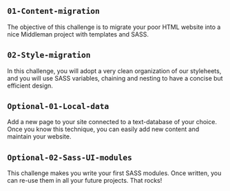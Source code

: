 ## `01-Content-migration`

The objective of this challenge is to migrate your poor HTML website into a nice Middleman project with templates and SASS.

## `02-Style-migration`

In this challenge, you will adopt a very clean organization of our styleheets, and you will use SASS variables, chaining and nesting to have a concise but efficient design.

## `Optional-01-Local-data`

Add a new page to your site connected to a text-database of your choice. Once you know this technique, you can easily add new content and maintain your website.

## `Optional-02-Sass-UI-modules`

This challenge makes you write your first SASS modules. Once written, you can re-use them in all your future projects. That rocks!
